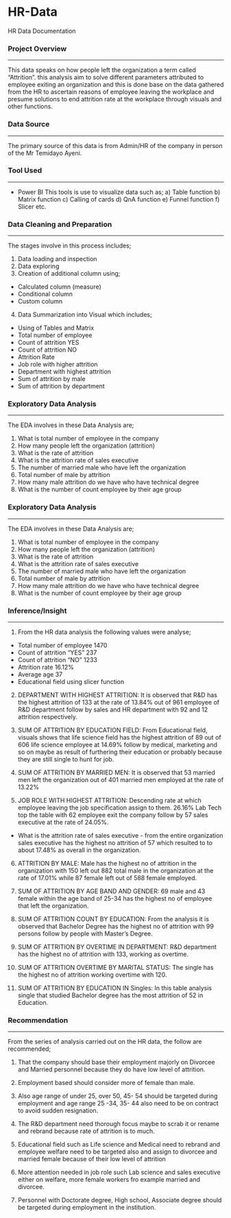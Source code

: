 # HR-Data
HR Data Documentation


### Project Overview
---
This data speaks on how people left the organization a term called “Attrition”. this analysis aim to solve different parameters attributed to employee exiting an organization and this is done base on the data gathered from the HR to ascertain reasons of employee leaving the workplace and presume solutions to end attrition rate at the workplace through visuals and other functions.

### Data Source
---
The primary source of this data is from Admin/HR of the company in person of the Mr Temidayo Ayeni.

### Tool Used
---
- Power BI
This tools is use to visualize data such as; 
a) Table function
b) Matrix function
c) Calling of cards
d) QnA function
e) Funnel function
f) Slicer  etc.
 
### Data Cleaning and Preparation
---
The stages involve in this process includes;
1. Data loading and inspection
2. Data exploring
3. Creation of additional column using;
  - Calculated column (measure)
  - Conditional column
  - Custom column
4. Data Summarization into Visual which includes;
- Using of Tables and Matrix
- Total number of employee
- Count of attrition YES
- Count of attrition NO
- Attrition Rate
- Job role with higher attrition
- Department with highest attrition
- Sum of attrition by male
- Sum of attrition by department

### Exploratory Data Analysis
---
The EDA involves in these Data Analysis are;
1. What is total number of employee in the company
2. How many people left the organization (attrition)
3. What is the rate of attrition
4. What is the attrition rate of sales executive
5. The number of married male who have left the organization
6. Total number of male by attrition 
7. How many male attrition do we have who have technical degree
8. What is the number of count employee  by their age group

### Exploratory Data Analysis
---
The EDA involves in these Data Analysis are;
1. What is total number of employee in the company
2. How many people left the organization (attrition)
3. What is the rate of attrition
4. What is the attrition rate of sales executive
5. The number of married male who have left the organization
6. Total number of male by attrition 
7. How many male attrition do we have who have technical degree
8. What is the number of count employee  by their age group

### Inference/Insight
---
1. From the HR data analysis the following values were analyse;
 - Total number of employee 1470
 - Count of attrition “YES”  237
 - Count of attrition “NO”  1233
 - Attrition rate 16.12%
 - Average age 37
 - Educational field using slicer function

2. DEPARTMENT WITH HIGHEST ATTRITION: It is observed that R&D has the highest attrition of 133 at the rate of 13.84% out of 961 employee of R&D department follow by sales and HR department with 92 and 12 attrition respectively.

3. SUM OF ATTRITION BY EDUCATION FIELD: From Educational field, visuals shows that life science field has the highest attrition of 89 out of 606 life science employee at 14.69% follow by medical, marketing and so on maybe as result of furthering their education or probably because they are still single to hunt for job.

4. SUM OF ATTRITION BY MARRIED MEN: It is observed that 53 married men left the organization out of 401 married men employed at the rate of 13.22% 

5. JOB ROLE WITH HIGHEST ATTRITION: Descending rate at which employee leaving the job specification assign to them. 26.16% Lab Tech top the table with 62 employee exit the company follow by 57 sales executive at the rate of 24.05%. 
 - What is the attrition rate of sales executive - from the entire organization sales executive has the highest no attrition of 57 which resulted to to about 17.48% as overall in the organization. 

6. ATTRITION BY MALE: Male has the highest no of attrition in the organization with 150 left out 882 total male in the organization at the rate of 17.01% while 87 female left out of 588 female employed.

7. SUM OF ATTRITION BY AGE BAND AND GENDER: 69 male and 43 female within the age band of 25-34 has the highest no of employee that left the organization.

8. SUM OF ATTRITION COUNT BY EDUCATION: From the analysis it is observed that Bachelor Degree has the highest no of attrition with 99 persons follow by people with Master’s Degree.
   
10. SUM OF ATTRITION BY OVERTIME IN DEPARTMENT: R&D department has the highest no of attrition with 133, working as overtime.
    
10. SUM OF ATTRITION OVERTIME BY MARITAL STATUS: The single has the highest no of attrition working overtime with 120.
    
12. SUM OF ATTRITION BY EDUCATION IN Singles:  In this table analysis single that studied Bachelor degree has the most attrition of 52 in Education.




### Recommendation
---
From the series of analysis carried out on the HR data, the follow are recommended;
1. That the company should base their employment majorly on Divorcee and Married personnel because they do have low level of attrition.

2. Employment based should consider more of female than male.

3. Also age range of under 25, over 50, 45- 54 should be targeted during employment and age range 25 -34, 35- 44 also need to be on contract to avoid sudden resignation.

4. The R&D department need thorough focus maybe to scrab it or rename and rebrand because rate of attrition is to much.
 
5. Educational field such as Life science and Medical need to rebrand and employee welfare need to be targeted also and assign to divorcee and married female because of their low level of attrition

6. More attention needed in job role such Lab science and sales executive either on welfare, more female workers fro example married and divorcee.

7. Personnel with Doctorate degree, High school, Associate degree should be targeted during employment in the institution.





